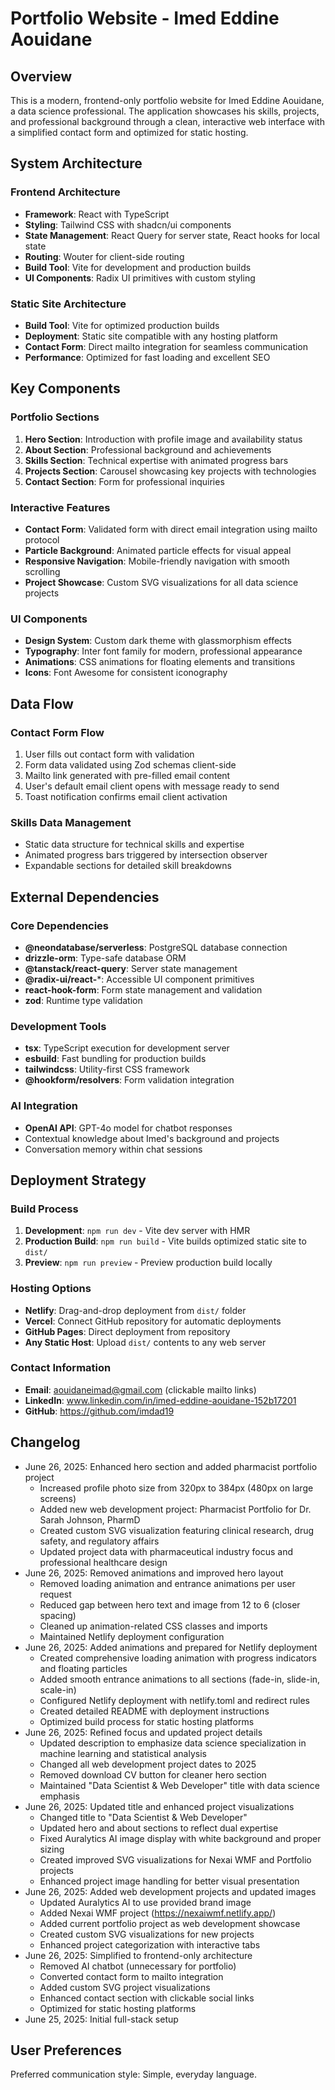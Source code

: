 # Portfolio Website - Imed Eddine Aouidane

## Overview

This is a modern, frontend-only portfolio website for Imed Eddine Aouidane, a data science professional. The application showcases his skills, projects, and professional background through a clean, interactive web interface with a simplified contact form and optimized for static hosting.

## System Architecture

### Frontend Architecture
- **Framework**: React with TypeScript
- **Styling**: Tailwind CSS with shadcn/ui components
- **State Management**: React Query for server state, React hooks for local state
- **Routing**: Wouter for client-side routing
- **Build Tool**: Vite for development and production builds
- **UI Components**: Radix UI primitives with custom styling

### Static Site Architecture
- **Build Tool**: Vite for optimized production builds
- **Deployment**: Static site compatible with any hosting platform
- **Contact Form**: Direct mailto integration for seamless communication
- **Performance**: Optimized for fast loading and excellent SEO

## Key Components

### Portfolio Sections
1. **Hero Section**: Introduction with profile image and availability status
2. **About Section**: Professional background and achievements
3. **Skills Section**: Technical expertise with animated progress bars
4. **Projects Section**: Carousel showcasing key projects with technologies
5. **Contact Section**: Form for professional inquiries

### Interactive Features
- **Contact Form**: Validated form with direct email integration using mailto protocol
- **Particle Background**: Animated particle effects for visual appeal
- **Responsive Navigation**: Mobile-friendly navigation with smooth scrolling
- **Project Showcase**: Custom SVG visualizations for all data science projects

### UI Components
- **Design System**: Custom dark theme with glassmorphism effects
- **Typography**: Inter font family for modern, professional appearance
- **Animations**: CSS animations for floating elements and transitions
- **Icons**: Font Awesome for consistent iconography

## Data Flow

### Contact Form Flow
1. User fills out contact form with validation
2. Form data validated using Zod schemas client-side
3. Mailto link generated with pre-filled email content
4. User's default email client opens with message ready to send
5. Toast notification confirms email client activation

### Skills Data Management
- Static data structure for technical skills and expertise
- Animated progress bars triggered by intersection observer
- Expandable sections for detailed skill breakdowns

## External Dependencies

### Core Dependencies
- **@neondatabase/serverless**: PostgreSQL database connection
- **drizzle-orm**: Type-safe database ORM
- **@tanstack/react-query**: Server state management
- **@radix-ui/react-***: Accessible UI component primitives
- **react-hook-form**: Form state management and validation
- **zod**: Runtime type validation

### Development Tools
- **tsx**: TypeScript execution for development server
- **esbuild**: Fast bundling for production builds
- **tailwindcss**: Utility-first CSS framework
- **@hookform/resolvers**: Form validation integration

### AI Integration
- **OpenAI API**: GPT-4o model for chatbot responses
- Contextual knowledge about Imed's background and projects
- Conversation memory within chat sessions

## Deployment Strategy

### Build Process
1. **Development**: `npm run dev` - Vite dev server with HMR
2. **Production Build**: `npm run build` - Vite builds optimized static site to `dist/`
3. **Preview**: `npm run preview` - Preview production build locally

### Hosting Options
- **Netlify**: Drag-and-drop deployment from `dist/` folder
- **Vercel**: Connect GitHub repository for automatic deployments
- **GitHub Pages**: Direct deployment from repository
- **Any Static Host**: Upload `dist/` contents to any web server

### Contact Information
- **Email**: aouidaneimad@gmail.com (clickable mailto links)
- **LinkedIn**: www.linkedin.com/in/imed-eddine-aouidane-152b17201
- **GitHub**: https://github.com/imdad19

## Changelog
- June 26, 2025: Enhanced hero section and added pharmacist portfolio project
  - Increased profile photo size from 320px to 384px (480px on large screens)
  - Added new web development project: Pharmacist Portfolio for Dr. Sarah Johnson, PharmD
  - Created custom SVG visualization featuring clinical research, drug safety, and regulatory affairs
  - Updated project data with pharmaceutical industry focus and professional healthcare design
- June 26, 2025: Removed animations and improved hero layout
  - Removed loading animation and entrance animations per user request
  - Reduced gap between hero text and image from 12 to 6 (closer spacing)
  - Cleaned up animation-related CSS classes and imports
  - Maintained Netlify deployment configuration
- June 26, 2025: Added animations and prepared for Netlify deployment
  - Created comprehensive loading animation with progress indicators and floating particles
  - Added smooth entrance animations to all sections (fade-in, slide-in, scale-in)
  - Configured Netlify deployment with netlify.toml and redirect rules
  - Created detailed README with deployment instructions
  - Optimized build process for static hosting platforms
- June 26, 2025: Refined focus and updated project details
  - Updated description to emphasize data science specialization in machine learning and statistical analysis
  - Changed all web development project dates to 2025
  - Removed download CV button for cleaner hero section
  - Maintained "Data Scientist & Web Developer" title with data science emphasis
- June 26, 2025: Updated title and enhanced project visualizations
  - Changed title to "Data Scientist & Web Developer" 
  - Updated hero and about sections to reflect dual expertise
  - Fixed Auralytics AI image display with white background and proper sizing
  - Created improved SVG visualizations for Nexai WMF and Portfolio projects
  - Enhanced project image handling for better visual presentation
- June 26, 2025: Added web development projects and updated images
  - Updated Auralytics AI to use provided brand image
  - Added Nexai WMF project (https://nexaiwmf.netlify.app/)
  - Added current portfolio project as web development showcase
  - Created custom SVG visualizations for new projects
  - Enhanced project categorization with interactive tabs
- June 26, 2025: Simplified to frontend-only architecture
  - Removed AI chatbot (unnecessary for portfolio)
  - Converted contact form to mailto integration
  - Added custom SVG project visualizations
  - Enhanced contact section with clickable social links
  - Optimized for static hosting platforms
- June 25, 2025: Initial full-stack setup

## User Preferences

Preferred communication style: Simple, everyday language.